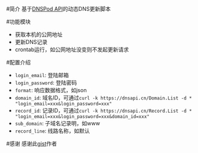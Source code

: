#简介
基于[DNSPod API](https://www.dnspod.cn/docs/records.html#dns)的动态DNS更新脚本

#功能模块
* 获取本机的公网地址
* 更新DNS记录
* crontab运行，如公网地址没变则不发起更新请求

#配置介绍
* `login_email`: 登陆邮箱
* `login_password`: 登陆密码
* `format`: 响应数据格式，如json
* `domain_id`: 域名ID，可通过`curl -k https://dnsapi.cn/Domain.List -d * "login_email=xxx&login_password=xxx"`
* `record_id`: 记录ID，可通过`curl -k https://dnsapi.cn/Record.List -d * "login_email=xxx&login_password=xxx&domain_id=xxx"`
* `sub_domain`: 子域名记录明，如www
* `record_line`: 线路名称，如默认

#感谢
感谢此[gist]()作者
